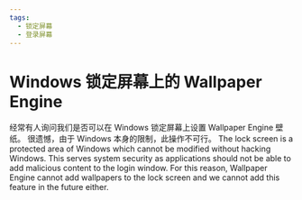 ```yaml
---
tags:
  - 锁定屏幕
  - 登录屏幕
---
```


# Windows 锁定屏幕上的 Wallpaper Engine

经常有人询问我们是否可以在 Windows 锁定屏幕上设置 Wallpaper Engine 壁纸。 很遗憾，由于 Windows 本身的限制，此操作不可行。 The lock screen is a protected area of Windows which cannot be modified without hacking Windows. This serves system security as applications should not be able to add malicious content to the login window. For this reason, Wallpaper Engine cannot add wallpapers to the lock screen and we cannot add this feature in the future either.